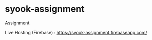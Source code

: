 # syook-assignment
Assignment

Live Hosting (Firebase) :  https://syook-assignment.firebaseapp.com/
